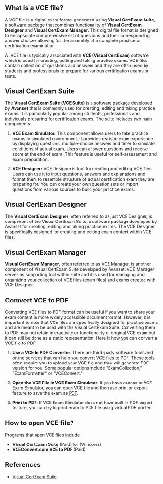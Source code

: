 ## What is a VCE file?

A VCE file is a digital exam format generated using **Visual CertExam Suite**, a software package that combines functionality of **Visual CertExam Designer** and **Visual CertExam Manager**. This digital file format is designed to encapsulate comprehensive set of questions and their corresponding answer choices allowing for the assembly of a complete practice or certification examination.

A .VCE file is typically associated with **VCE (Visual CertExam)** software which is used for creating, editing and taking practice exams. VCE files contain collection of questions and answers and they are often used by students and professionals to prepare for various certification exams or tests.

## Visual CertExam Suite

The **Visual CertExam Suite (VCE Suite)** is a software package developed by **Avanset** that is commonly used for creating, editing and taking practice exams. It is particularly popular among students, professionals and individuals preparing for certification exams. The suite includes two main components:

1.  **VCE Exam Simulator:** This component allows users to take practice exams in simulated environment. It provides realistic exam experience by displaying questions, multiple-choice answers and timer to simulate conditions of actual exam. Users can answer questions and receive score at the end of exam. This feature is useful for self-assessment and exam preparation.
    
2.  **VCE Designer:** VCE Designer is tool for creating and editing VCE files. Users can use it to input questions, answers and explanations and format them to resemble structure of actual certification exam they are preparing for. You can create your own question sets or import questions from various sources to build your practice exams.

## Visual CertExam Designer

The **Visual CertExam Designer**, often referred to as just VCE Designer, is component of the Visual CertExam Suite, a software package developed by Avanset for creating, editing and taking practice exams. The VCE Designer is specifically designed for creating and editing exam content within VCE files.

## Visual CertExam Manager

**Visual CertExam Manager**, often referred to as VCE Manager, is another component of Visual CertExam Suite developed by Avanset. VCE Manager serves as supporting tool within suite and it is used for managing and organizing your collection of VCE files (exam files) and exams created with VCE Designer.

## Comvert VCE to PDF

Converting VCE files to PDF format can be useful if you want to share your exam content in more widely accessible document format. However, it is important to note that VCE files are specifically designed for practice exams and are meant to be used with the Visual CertExam Suite. Converting them to PDF may not retain interactivity or functionality of original VCE exam but it can still be done as a static representation. Here is how you can convert a VCE file to PDF:

1.  **Use a VCE to PDF Converter**: There are third-party software tools and online services that can help you convert VCE files to PDF. These tools often require you to upload your VCE file and they will generate PDF version for you. Some popular options include "ExamCollection," "ExamFormatter" or "VCEConvert."
    
2.  **Open the VCE File in VCE Exam Simulator**: If you have access to VCE Exam Simulator, you can open VCE file and then use print or export feature to save the exam as [PDF](/pdf/).

3.  **Print to PDF**: If VCE Exam Simulator does not have built-in PDF export feature, you can try to print exam to PDF file using virtual PDF printer. 

## How to open VCE file?

Programs that open VCE files include

- **Visual CertExam Suite** (Paid) for (Windows)
- **VCEConvert.com VCE to PDF** (Paid)

## References
* [Visual CertExam Suite](https://www.avanset.com/products/visual-certexam-suite.html)
